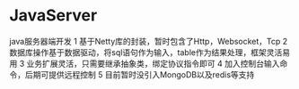 # JavaServer
java服务器端开发
1 基于Netty库的封装，暂时包含了Http，Websocket，Tcp
2 数据库操作基于数据驱动，将sql语句作为输入，table作为结果处理，框架灵活易用
3 业务扩展灵活，只需要继承抽象类，绑定协议指令即可
4 加入控制台输入命令，后期可提供远程控制
5 目前暂时没引入MongoDB以及redis等支持
